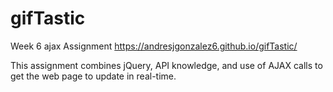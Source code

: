 # gifTastic
Week 6 ajax Assignment
https://andresjgonzalez6.github.io/gifTastic/

This assignment combines jQuery, API knowledge, and use of AJAX calls to get the web page to update in real-time. 
